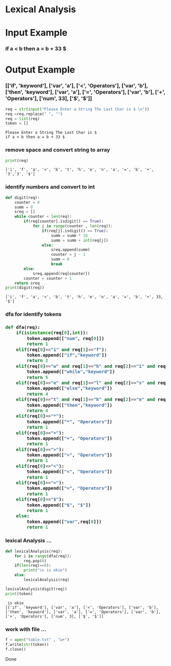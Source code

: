<h1>Lexical Analysis    </h1>
<h1> Input Example </h1>
    <h3> if a < b then a = b + 33 $ </h3>
    
<h1> Output Example </h1>
    <h3>[['if', 'keyword'], ['var', 'a'], ['<', 'Operators'], ['var', 'b'], ['then', 'keyword'], ['var', 'a'], ['=', 'Operators'], ['var', 'b'], ['+', 'Operators'], ['num', 33], ['$', '$']] </h3>


```python
req = str(input("Please Enter a String The Last Char is $ \n"))
req =req.replace(" ", "")
req = list(req)
token = []
```

    Please Enter a String The Last Char is $ 
    if a < b then a = b + 33 $
    

<h3> remove space and convert string to array </h3>


```python
print(req)
```

    ['i', 'f', 'a', '<', 'b', 't', 'h', 'e', 'n', 'a', '=', 'b', '+', '3','3', '$']
    

<h3> identify numbers and convert to int </h3>


```python
def digit(req):
    counter = 0
    summ = 0 
    sreq = []
    while counter < len(req):
        if(req[counter].isdigit() == True):
            for j in range(counter , len(req)):
                if(req[j].isdigit() == True):
                    summ = summ * 10
                    summ = summ + int(req[j])                    
                else:
                    sreq.append(summ)
                    counter = j - 1 
                    summ = 0
                    break
        else:
            sreq.append(req[counter])
        counter = counter + 1 
    return sreq
print(digit(req))
```

    ['i', 'f', 'a', '<', 'b', 't', 'h', 'e', 'n', 'a', '=', 'b', '+', 33, '$']
    

<h3>dfa for identify tokens<h3>


```python
def dfa(req):
    if(isinstance(req[0],int)):
        token.append(["num", req[0]])
        return 1
    elif(req[0]=="i" and req[1]=="f"):
        token.append(["if","keyword"])
        return 2
    elif(req[0]=="w" and req[1]=="h" and req[2]=="i" and req[3]=="l" and req[4]=="e"):
        token.append(["while","keyword"])
        return 5
    elif(req[0]=="e" and req[1]=="l" and req[2]=="s" and req[3]=="e"):
        token.append(["else","keyword"])
        return 4
    elif(req[0]=="t" and req[1]=="h" and req[2]=="e" and req[3]=="n"):
        token.append(["then","keyword"])
        return 4
    elif(req[0]=="*"):
        token.append(["*", "Operators"])
        return 1
    elif(req[0]=="+"):
        token.append(["+", "Operators"])
        return 1
    elif(req[0]==">"):
        token.append([">", "Operators"])
        return 1
    elif(req[0]=="<"):
        token.append(["<", "Operators"])
        return 1
    elif(req[0]=="="):
        token.append(["=", "Operators"])
        return 1
    elif(req[0]=="$"):
        token.append(["$", "$"])
        return 1
    else:
        token.append(["var",req[0]])
        return 1

```

<h3> lexical Analysis ... </h3>


```python
def lexicalAnalysis(req):
    for i in range(dfa(req)):
        req.pop(0)
    if(len(req)==0):
        print("\n is okie")
    else:
        lexicalAnalysis(req)

lexicalAnalysis(digit(req))
print(token)
```

    
     is okie
    [['if', 'keyword'], ['var', 'a'], ['<', 'Operators'], ['var', 'b'], ['then', 'keyword'], ['var', 'a'], ['=', 'Operators'], ['var', 'b'], ['+', 'Operators'], ['num', 3], ['$', '$']]
    

<h3> work with file ... </h3>


```python
f = open("table.txt" , "w+")
f.write(str(token))
f.close()
```

Done


```python

```
